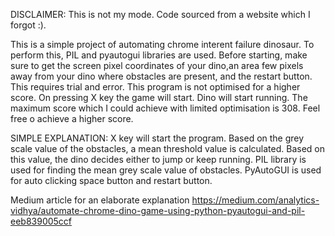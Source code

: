 DISCLAIMER: This is not my mode. Code sourced from a website which I forgot :).

This is a simple project of automating chrome interent failure dinosaur. To perform this, PIL and pyautogui libraries are used. 
Before starting, make sure to get the screen pixel coordinates of your dino,an area few pixels away from your dino where obstacles are present, and the restart button. This requires trial and error.
This program is not optimised for a higher score.
On pressing X key the game will start. Dino will start running. The maximum score which I could achieve with limited optimisation is 308. Feel free o achieve a higher score.

SIMPLE EXPLANATION:
X key will start the program. Based on the grey scale value of the obstacles, a mean threshold value is calculated. Based on this value, the dino decides either to jump or keep running. PIL library is used for finding the mean grey scale value of obstacles. PyAutoGUI is used for auto clicking space button and restart button.

Medium article for an elaborate explanation
https://medium.com/analytics-vidhya/automate-chrome-dino-game-using-python-pyautogui-and-pil-eeb839005ccf
